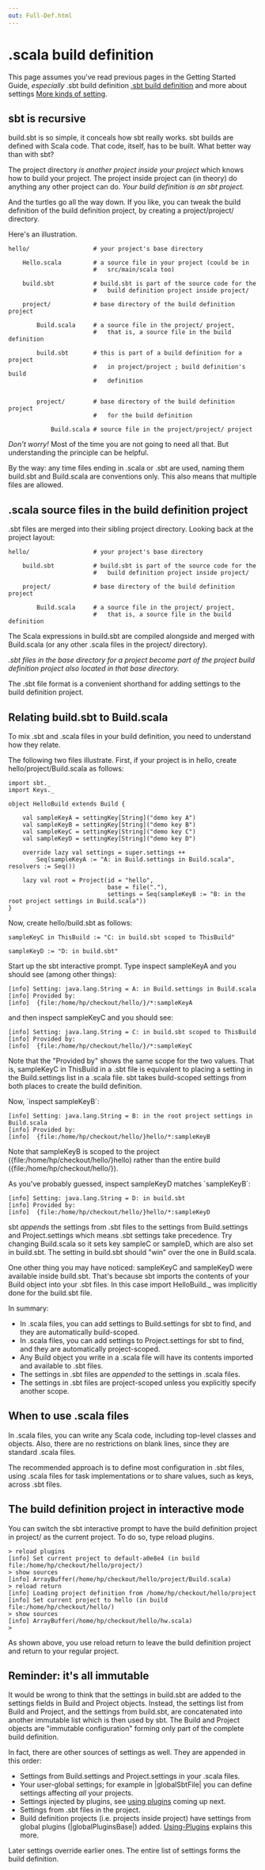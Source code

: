 ```yaml
---
out: Full-Def.html
---
```


  [Basic-Def]: Basic-Def.html
  [More-About-Settings]: More-About-Settings.html
  [Using-Plugins]: Using-Plugins.html

.scala build definition
=======================

This page assumes you've read previous pages in the Getting Started
Guide, *especially* .sbt build definition [.sbt build definition][Basic-Def] and
more about settings [More kinds of setting][More-About-Settings].

sbt is recursive
----------------

build.sbt is so simple, it conceals how sbt really works. sbt builds are
defined with Scala code. That code, itself, has to be built. What better
way than with sbt?

The project directory *is another project inside your project* which
knows how to build your project. The project inside project can (in
theory) do anything any other project can do. *Your build definition is
an sbt project.*

And the turtles go all the way down. If you like, you can tweak the
build definition of the build definition project, by creating a
project/project/ directory.

Here's an illustration.

``` {.sourceCode .text}
hello/                  # your project's base directory

    Hello.scala         # a source file in your project (could be in
                        #   src/main/scala too)

    build.sbt           # build.sbt is part of the source code for the
                        #   build definition project inside project/

    project/            # base directory of the build definition project

        Build.scala     # a source file in the project/ project,
                        #   that is, a source file in the build definition

        build.sbt       # this is part of a build definition for a project
                        #   in project/project ; build definition's build
                        #   definition


        project/        # base directory of the build definition project
                        #   for the build definition

            Build.scala # source file in the project/project/ project
```

*Don't worry!* Most of the time you are not going to need all that. But
understanding the principle can be helpful.

By the way: any time files ending in .scala or .sbt are used, naming
them build.sbt and Build.scala are conventions only. This also means
that multiple files are allowed.

.scala source files in the build definition project
---------------------------------------------------

.sbt files are merged into their sibling project directory. Looking back
at the project layout:

``` {.sourceCode .text}
hello/                  # your project's base directory

    build.sbt           # build.sbt is part of the source code for the
                        #   build definition project inside project/

    project/            # base directory of the build definition project

        Build.scala     # a source file in the project/ project,
                        #   that is, a source file in the build definition
```

The Scala expressions in build.sbt are compiled alongside and merged
with Build.scala (or any other .scala files in the project/ directory).

*.sbt files in the base directory for a project become part of the
project build definition project also located in that base directory.*

The .sbt file format is a convenient shorthand for adding settings to
the build definition project.

Relating build.sbt to Build.scala
---------------------------------

To mix .sbt and .scala files in your build definition, you need to
understand how they relate.

The following two files illustrate. First, if your project is in hello,
create hello/project/Build.scala as follows:

    import sbt._
    import Keys._

    object HelloBuild extends Build {

        val sampleKeyA = settingKey[String]("demo key A")
        val sampleKeyB = settingKey[String]("demo key B")
        val sampleKeyC = settingKey[String]("demo key C")
        val sampleKeyD = settingKey[String]("demo key D")

        override lazy val settings = super.settings ++
            Seq(sampleKeyA := "A: in Build.settings in Build.scala", resolvers := Seq())

        lazy val root = Project(id = "hello",
                                base = file("."),
                                settings = Seq(sampleKeyB := "B: in the root project settings in Build.scala"))
    }

Now, create hello/build.sbt as follows:

    sampleKeyC in ThisBuild := "C: in build.sbt scoped to ThisBuild"

    sampleKeyD := "D: in build.sbt"

Start up the sbt interactive prompt. Type inspect sampleKeyA and you
should see (among other things):

``` {.sourceCode .text}
[info] Setting: java.lang.String = A: in Build.settings in Build.scala
[info] Provided by:
[info]  {file:/home/hp/checkout/hello/}/*:sampleKeyA
```

and then inspect sampleKeyC and you should see:

``` {.sourceCode .text}
[info] Setting: java.lang.String = C: in build.sbt scoped to ThisBuild
[info] Provided by:
[info]  {file:/home/hp/checkout/hello/}/*:sampleKeyC
```

Note that the "Provided by" shows the same scope for the two values.
That is, sampleKeyC in ThisBuild in a .sbt file is equivalent to placing
a setting in the Build.settings list in a .scala file. sbt takes
build-scoped settings from both places to create the build definition.

Now, \`inspect sampleKeyB\`:

``` {.sourceCode .text}
[info] Setting: java.lang.String = B: in the root project settings in Build.scala
[info] Provided by:
[info]  {file:/home/hp/checkout/hello/}hello/*:sampleKeyB
```

Note that sampleKeyB is scoped to the project
({file:/home/hp/checkout/hello/}hello) rather than the entire build
({file:/home/hp/checkout/hello/}).

As you've probably guessed, inspect sampleKeyD matches \`sampleKeyB\`:

``` {.sourceCode .text}
[info] Setting: java.lang.String = D: in build.sbt
[info] Provided by:
[info]  {file:/home/hp/checkout/hello/}hello/*:sampleKeyD
```

sbt *appends* the settings from .sbt files to the settings from
Build.settings and Project.settings which means .sbt settings take
precedence. Try changing Build.scala so it sets key sampleC or sampleD,
which are also set in build.sbt. The setting in build.sbt should "win"
over the one in Build.scala.

One other thing you may have noticed: sampleKeyC and sampleKeyD were
available inside build.sbt. That's because sbt imports the contents of
your Build object into your .sbt files. In this case
import HelloBuild.\_ was implicitly done for the build.sbt file.

In summary:

-   In .scala files, you can add settings to Build.settings for sbt to
    find, and they are automatically build-scoped.
-   In .scala files, you can add settings to Project.settings for sbt to
    find, and they are automatically project-scoped.
-   Any Build object you write in a .scala file will have its contents
    imported and available to .sbt files.
-   The settings in .sbt files are *appended* to the settings in .scala
    files.
-   The settings in .sbt files are project-scoped unless you explicitly
    specify another scope.

When to use .scala files
------------------------

In .scala files, you can write any Scala code, including top-level
classes and objects. Also, there are no restrictions on blank lines,
since they are standard .scala files.

The recommended approach is to define most configuration in .sbt files,
using .scala files for task implementations or to share values, such as
keys, across .sbt files.

The build definition project in interactive mode
------------------------------------------------

You can switch the sbt interactive prompt to have the build definition
project in project/ as the current project. To do so, type
reload plugins.

``` {.sourceCode .text}
> reload plugins
[info] Set current project to default-a0e8e4 (in build file:/home/hp/checkout/hello/project/)
> show sources
[info] ArrayBuffer(/home/hp/checkout/hello/project/Build.scala)
> reload return
[info] Loading project definition from /home/hp/checkout/hello/project
[info] Set current project to hello (in build file:/home/hp/checkout/hello/)
> show sources
[info] ArrayBuffer(/home/hp/checkout/hello/hw.scala)
>
```

As shown above, you use reload return to leave the build definition
project and return to your regular project.

Reminder: it's all immutable
----------------------------

It would be wrong to think that the settings in build.sbt are added to
the settings fields in Build and Project objects. Instead, the settings
list from Build and Project, and the settings from build.sbt, are
concatenated into another immutable list which is then used by sbt. The
Build and Project objects are "immutable configuration" forming only
part of the complete build definition.

In fact, there are other sources of settings as well. They are appended
in this order:

-   Settings from Build.settings and Project.settings in your .scala
    files.
-   Your user-global settings; for example in |globalSbtFile| you can
    define settings affecting *all* your projects.
-   Settings injected by plugins, see [using plugins][Using-Plugins]
    coming up next.
-   Settings from .sbt files in the project.
-   Build definition projects (i.e. projects inside project) have
    settings from global plugins (|globalPluginsBase|) added.
    [Using-Plugins] explains this more.

Later settings override earlier ones. The entire list of settings forms
the build definition.
